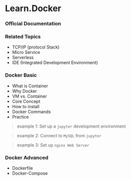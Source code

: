# Learn.Docker

### Official Documentation

### Related Topics
- TCP/IP (protocol Stack)
- Micro Service
- Serverless
- IDE (Integrated Development Environment)

### Docker Basic
- What is Container
- Why Docker
- VM vs. Container
- Core Concept
- How to install 
- Docker Commands
- Practice

> example 1: Set up a `jupyter` development environment

> example 2: Connect to `MySQL` from `jupyter`

> example 3: Set up `nginx Web Server`

### Docker Advanced
- Dockerfile
- Docker-Compose 
